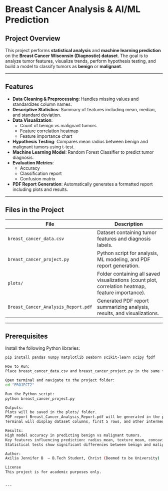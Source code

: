 # Breast Cancer Analysis & AI/ML Prediction

## Project Overview
This project performs **statistical analysis** and **machine learning prediction** on the **Breast Cancer Wisconsin (Diagnostic) dataset**. The goal is to analyze tumor features, visualize trends, perform hypothesis testing, and build a model to classify tumors as **benign** or **malignant**.

---

## Features
- **Data Cleaning & Preprocessing**: Handles missing values and standardizes column names.
- **Descriptive Statistics**: Summary of features including mean, median, and standard deviation.
- **Data Visualization**:
  - Count of benign vs malignant tumors
  - Feature correlation heatmap
  - Feature importance chart
- **Hypothesis Testing**: Compares mean radius between benign and malignant tumors using t-test.
- **Machine Learning Model**: Random Forest Classifier to predict tumor diagnosis.
- **Evaluation Metrics**:
  - Accuracy
  - Classification report
  - Confusion matrix
- **PDF Report Generation**: Automatically generates a formatted report including plots and results.

---

## Files in the Project
| File | Description |
|------|-------------|
| `breast_cancer_data.csv` | Dataset containing tumor features and diagnosis labels. |
| `breast_cancer_project.py` | Python script for analysis, ML modeling, and PDF report generation. |
| `plots/` | Folder containing all saved visualizations (count plot, correlation heatmap, feature importance). |
| `Breast_Cancer_Analysis_Report.pdf` | Generated PDF report summarizing analysis, results, and visualizations. |

---

## Prerequisites
Install the following Python libraries:

```bash
pip install pandas numpy matplotlib seaborn scikit-learn scipy fpdf

How to Run:
Place breast_cancer_data.csv and breast_cancer_project.py in the same folder.

Open terminal and navigate to the project folder:
cd "PROJECT2"

Run the Python script:
python breast_cancer_project.py

Outputs:
Plots will be saved in the plots/ folder.
PDF report Breast_Cancer_Analysis_Report.pdf will be generated in the project folder.
Terminal will display dataset columns, first 5 rows, and other intermediate outputs.

Results:
High model accuracy in predicting benign vs malignant tumors.
Key features influencing prediction: radius_mean, texture_mean, concavity_mean.
Statistical tests show significant differences between benign and malignant tumors.

Author:
Axilia Jennifer B  – B.Tech Student, Christ (Deemed to be University)

License
This project is for academic purposes only.


---
